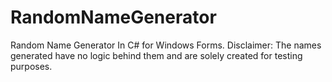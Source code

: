 # RandomNameGenerator
Random Name Generator In C# for Windows Forms. Disclaimer: The names generated have no logic behind them and are solely created for testing purposes.
